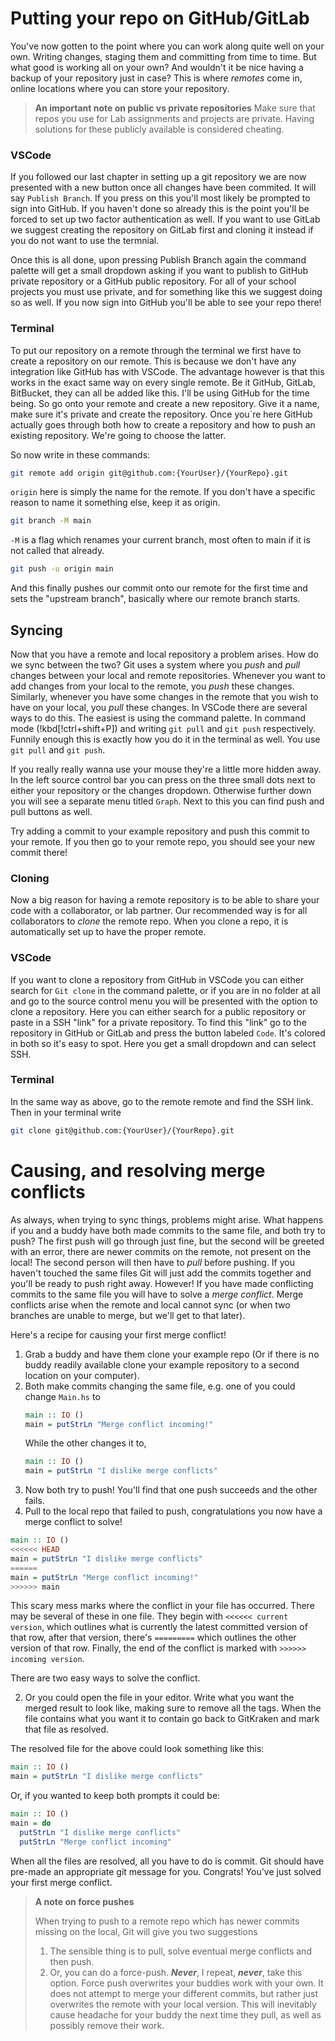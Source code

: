 # Putting your repo on GitHub/GitLab

You've now gotten to the point where you can work along quite well on your own.
Writing changes, staging them and committing from time to time. But what good is
working all on your own? And wouldn't it be nice having a backup of your
repository just in case? This is where _remotes_ come in, online locations where you can store your
repository. 

> **An important note on public vs private repositories**
> Make sure that repos you use for Lab assignments and projects are private.
> Having solutions for these publicly available is considered cheating.

### VSCode
If you followed our last chapter in setting up a git repository we
are now presented with a new button once all changes have been commited. It
will say `Publish Branch`. If you press on this you'll most likely be prompted
to sign into GitHub. If you haven't done so already this is the point you'll be
forced to set up two factor authentication as well. If you want to use GitLab
we suggest creating the repository on GitLab first and cloning it instead if
you do not want to use the termnial. 

Once this is all done, upon pressing Publish Branch again the command palette
will get a small dropdown asking if you want to publish to GitHub private
repository or a GitHub public repository. For all of your school projects you
must use private, and for something like this we suggest doing so as well. 
If you now sign into GitHub you'll be able to see your repo there! 


### Terminal 
To put our repository on a remote through the terminal we first have to create
a repository on our remote. This is because we don't have any integration like
GitHub has with VSCode. The advantage however is that this works in the exact
same way on every single remote. Be it GitHub, GitLab, BitBucket, they can all
be added like this. I'll be using GitHub for the time being. So go onto your
remote and create a new repository. Give it a name, make sure it's private and
create the repository. Once you´re here GitHub actually goes through both how
to create a repository and how to push an existing repository. We're going to
choose the latter.

So now write in these commands: 
```bash
git remote add origin git@github.com:{YourUser}/{YourRepo}.git
``` 
`origin` here is simply the name for the remote. If you don't have a specific
reason to name it something else, keep it as origin. 
```bash
git branch -M main
``` 
`-M` is a flag which renames your current branch, most often to main if it is
not called that already. 
```bash
git push -u origin main
```
And this finally pushes our commit onto our remote for the first time and sets
the "upstream branch", basically where our remote branch starts. 
<!-- I feel like this entire section was written poorly-->

## Syncing
Now that you have a remote and local repository a problem arises. How do we sync
between the two? Git uses a system where you _push_ and _pull_ changes between
your local and remote repositories. Whenever you want to add changes from your
local to the remote, you _push_ these changes. Similarly, whenever you have some
changes in the remote that you wish to have on your local, you _pull_ these
changes. In VSCode there are several ways to do this. The easiest is using the
command palette. In command mode (!kbd[!ctrl+shift+P]) and writing `git pull`
and `git push` respectively. Funnily enough this is exactly how you do it in
the terminal as well. You use `git pull` and `git push`. 

If you really really wanna use your mouse they're a little more hidden away. In
the left source control bar you can press on the three small dots next to
either your repository or the changes dropdown. Otherwise further down you will
see a separate menu titled `Graph`. Next to this you can find push and pull
buttons as well.

Try adding a commit to your example repository and push this commit to your
remote. If you then go to your remote repo, you should see your new commit there!

### Cloning
Now a big reason for having a remote repository is to be able to share your code
with a collaborator, or lab partner. Our recommended way is for all
collaborators to _clone_ the remote repo. When you clone a repo, it is
automatically set up to have the proper remote.

### VSCode
If you want to clone a repository from GitHub in VSCode you can either search
for `Git clone` in the command palette, or if you are in no folder at all and
go to the source control menu you will be presented with the option to clone a
repository. Here you can either search for a public repository or paste in a
SSH "link" for a private repository. To find this "link" go to the repository
in GitHub or GitLab and press the button labeled `Code`. It's colored in both
so it's easy to spot. Here you get a small dropdown and can select SSH.

### Terminal
In the same way as above, go to the remote remote and find the SSH link. Then in your terminal write 
```bash
git clone git@github.com:{YourUser}/{YourRepo}.git
```

# Causing, and resolving merge conflicts

As always, when trying to sync things, problems might arise. What happens if you
and a buddy have both made commits to the same file, and both try to push? The
first push will go through just fine, but the second will be greeted with an
error, there are newer commits on the remote, not present on the local! The
second person will then have to _pull_ before pushing. If you haven't touched
the same files Git will just add the commits together and you'll be ready to
push right away. However! If you have made conflicting commits to the same file
you will have to solve a _merge conflict_. Merge conflicts arise when the remote
and local cannot sync (or when two branches are unable to merge, but we'll get
to that later).

Here's a recipe for causing your first merge conflict!

1. Grab a buddy and have them clone your example repo (Or if there is no buddy
   readily available clone your example repository to a second location on your
   computer).
2. Both make commits changing the same file, e.g. one of you could change `Main.hs` to
   ```haskell
   main :: IO ()
   main = putStrLn "Merge conflict incoming!"
   ```
   While the other changes it to,
   ```haskell
   main :: IO ()
   main = putStrLn "I dislike merge conflicts"
   ```
3. Now both try to push! You'll find that one push succeeds and the other fails.
4. Pull to the local repo that failed to push, congratulations you now have a
   merge conflict to solve!

<!-- Now that you have a merge conflict, let's solve it! You'll find that GitKraken -->
<!-- has found a list of the conflicting files in the panel to the right, click one -->
<!-- of them! -->
<!-- ![GitKraken has found conflicting files](../../Assets/mergeConflictDetected.png) -->
<!-- Clicking the file will allow you to pick which version of each row to keep! -->
<!-- ![Diff view for merge conflict](../../Assets/diffViewMergeConflict.png) -->
<!-- But before choosing which row(s) to keep, it is worth looking at what your file -->
<!-- looks like now. Open your file and you'll find that it looks something like -->
<!-- this: -->

```haskell
main :: IO ()
<<<<<< HEAD
main = putStrLn "I dislike merge conflicts"
======
main = putStrLn "Merge conflict incoming!"
>>>>>> main
```

This scary mess marks where the conflict in your file has occurred. There may be
several of these in one file. They begin with `<<<<<< current version`, which
outlines what is currently the latest committed version of that row, after that
version, there's `=========` which outlines the other version of that row.
Finally, the end of the conflict is marked with `>>>>>> incoming version`.

There are two easy ways to solve the conflict.

<!-- 1. In GitKraken, click the file with conflicts and choose the rows as you wish. -->
<!--    Keep in mind that you can pick and choose from both changes, and add -->
<!--    additional rows as well. -->
2. Or you could open the file in your editor. Write what you want the merged
   result to look like, making sure to remove all the tags. When the file
   contains what you want it to contain go back to GitKraken and mark that file
   as resolved.

The resolved file for the above could look something like this:

```haskell
main :: IO ()
main = putStrLn "I dislike merge conflicts"
```

Or, if you wanted to keep both prompts it could be:

```haskell
main :: IO ()
main = do
  putStrLn "I dislike merge conflicts"
  putStrLn "Merge conflict incoming"
```

When all the files are resolved, all you have to do is commit. Git should have
pre-made an appropriate git message for you. Congrats! You've just solved your
first merge conflict.

> **A note on force pushes**
>
> When trying to push to a remote repo which has newer commits missing on the
> local, Git will give you two suggestions
>
> 1. The sensible thing is to pull, solve eventual merge conflicts and then
>    push.
> 2. Or, you can do a force-push. **_Never_**, I repeat, **_never_**, take this option.
>    Force push overwrites your buddies work with your own. It does not attempt
>    to merge your different commits, but rather just overwrites the remote with
>    your local version. This will inevitably cause headache for your buddy the
>    next time they pull, as well as possibly remove their work.
